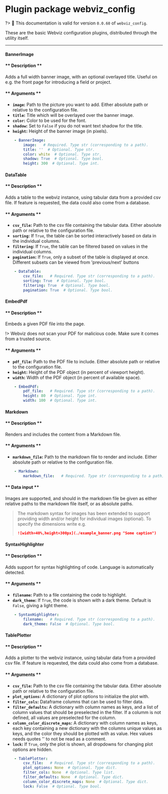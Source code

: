 # Plugin package webviz_config

?> :bookmark: This documentation is valid for version `0.0.60` of `webviz_config`. 

   
These are the basic Webviz configuration plugins, distributed through
the utility itself.

 

---



<div class="plugin-doc">

#### BannerImage

<!-- tabs:start -->
   

#### ** Description **

Adds a full width banner image, with an optional overlayed title.
Useful on e.g. the front page for introducing a field or project.


 

#### ** Arguments **

   

* **`image`:** Path to the picture you want to add.                Either absolute path or relative to the configuration file.
* **`title`:** Title which will be overlayed over the banner image.
* **`color`:** Color to be used for the font.
* **`shadow`:** Set to `False` if you do not want text shadow for the title.
* **`height`:** Height of the banner image (in pixels).


```yaml
    - BannerImage:
        image:   # Required. Type str (corresponding to a path).
        title: ''  # Optional. Type str.
        color: white  # Optional. Type str.
        shadow: True  # Optional. Type bool.
        height: 300  # Optional. Type int.
```

 

<!-- tabs:end -->

</div>



<div class="plugin-doc">

#### DataTable

<!-- tabs:start -->
   

#### ** Description **

Adds a table to the webviz instance, using tabular data from a provided csv file.
If feature is requested, the data could also come from a database.


 

#### ** Arguments **

   

* **`csv_file`:** Path to the csv file containing the tabular data. Either absolute               path or relative to the configuration file.
* **`sorting`:** If `True`, the table can be sorted interactively based              on data in the individual columns.
* **`filtering`:** If `True`, the table can be filtered based on values in the                individual columns.
* **`pagination`:** If `True`, only a subset of the table is displayed at once.                 Different subsets can be viewed from 'previous/next' buttons


```yaml
    - DataTable:
        csv_file:   # Required. Type str (corresponding to a path).
        sorting: True  # Optional. Type bool.
        filtering: True  # Optional. Type bool.
        pagination: True  # Optional. Type bool.
```

 

<!-- tabs:end -->

</div>



<div class="plugin-doc">

#### EmbedPdf

<!-- tabs:start -->
   

#### ** Description **

Embeds a given PDF file into the page.

!> Webviz does not scan your PDF for malicious code. Make sure it comes from a trusted source.

 

#### ** Arguments **

   

* **`pdf_file`:** Path to the PDF file to include. Either absolute path or   relative to the configuration file.
* **`height`:** Height of the PDF object (in percent of viewport height).
* **`width`:** Width of the PDF object (in percent of available space).


```yaml
    - EmbedPdf:
        pdf_file:   # Required. Type str (corresponding to a path).
        height: 80  # Optional. Type int.
        width: 100  # Optional. Type int.
```

 

<!-- tabs:end -->

</div>



<div class="plugin-doc">

#### Markdown

<!-- tabs:start -->
   

#### ** Description **

Renders and includes the content from a Markdown file.


 

#### ** Arguments **

   

* **`markdown_file`:** Path to the markdown file to render and include.                        Either absolute path or relative to the configuration file.



```yaml
    - Markdown:
        markdown_file:   # Required. Type str (corresponding to a path).
```

   

#### ** Data input **


Images are supported, and should in the markdown file be given as either
relative paths to the markdown file itself, or as absolute paths.

> The markdown syntax for images has been extended to support   providing width and/or height for individual images (optional).   To specify the dimensions write e.g.
> ```markdown
> ![width=40%,height=300px](./example_banner.png "Some caption")
> ```

 

<!-- tabs:end -->

</div>



<div class="plugin-doc">

#### SyntaxHighlighter

<!-- tabs:start -->
   

#### ** Description **

Adds support for syntax highlighting of code. Language is automatically detected.


 

#### ** Arguments **

   

* **`filename`:** Path to a file containing the code to highlight.
* **`dark_theme`:** If `True`, the code is shown with a dark theme. Default is                 `False`, giving a light theme.


```yaml
    - SyntaxHighlighter:
        filename:   # Required. Type str (corresponding to a path).
        dark_theme: False  # Optional. Type bool.
```

 

<!-- tabs:end -->

</div>



<div class="plugin-doc">

#### TablePlotter

<!-- tabs:start -->
   

#### ** Description **

Adds a plotter to the webviz instance, using tabular data from a provided csv file.
If feature is requested, the data could also come from a database.


 

#### ** Arguments **

   

* **`csv_file`:** Path to the csv file containing the tabular data.                   Either absolute path or relative to the configuration file.
* **`plot_options`:** A dictionary of plot options to initialize the plot with.
* **`filter_cols`:** Dataframe columns that can be used to filter data.
* **`filter_defaults`:** A dictionary with column names as keys,                          and a list of column values that should be preselected in the filter.                          If a columm is not defined, all values are preselected for the column.
* **`column_color_discrete_maps`:** A dictionary with column names as keys,                                     each key containing a new dictionary with the columns                                     unique values as keys, and the color they should be                                     plotted with as value. Hex values needs quotes ''                                     to not be read as a comment.
* **`lock`:** If `True`, only the plot is shown,               all dropdowns for changing plot options are hidden.


```yaml
    - TablePlotter:
        csv_file:   # Required. Type str (corresponding to a path).
        plot_options: None  # Optional. Type dict.
        filter_cols: None  # Optional. Type list.
        filter_defaults: None  # Optional. Type dict.
        column_color_discrete_maps: None  # Optional. Type dict.
        lock: False  # Optional. Type bool.
```

 

<!-- tabs:end -->

</div>

